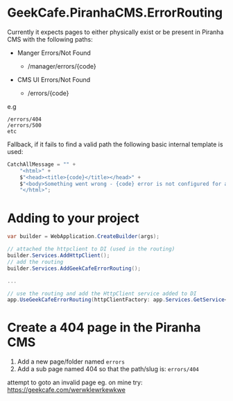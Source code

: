 # GeekCafe.PiranhaCMS.ErrorRouting


Currently it expects pages to either physically exist or be present in Piranha CMS with the following paths:

- Manger Errors/Not Found
    - /manager/errors/{code}

- CMS UI Errors/Not Found
    - /errors/{code}

e.g
```
/errors/404
/errors/500
etc
```

Fallback, if it fails to find a valid path the following basic internal template is used:

```c#
CatchAllMessage = "" +
    "<html>" +
    $"<head><title>{code}</title></head>" +
    $"<body>Something went wrong - {code} error is not configured for a specific page.</body>" +
    "</html>";
```

# Adding to your project

```c#
var builder = WebApplication.CreateBuilder(args);

// attached the httpclient to DI (used in the routing)
builder.Services.AddHttpClient();
// add the routing
builder.Services.AddGeekCafeErrorRouting();

...

// use the routing and add the HttpClient service added to DI
app.UseGeekCafeErrorRouting(httpClientFactory: app.Services.GetService<IHttpClientFactory>());
```

# Create a 404 page in the Piranha CMS

1. Add a new page/folder named `errors`
2. Add a sub page named 404 so that the path/slug is: `errors/404`

attempt to goto an invalid page
eg. on mine try:
https://geekcafe.com/werwklewrkewkwe
